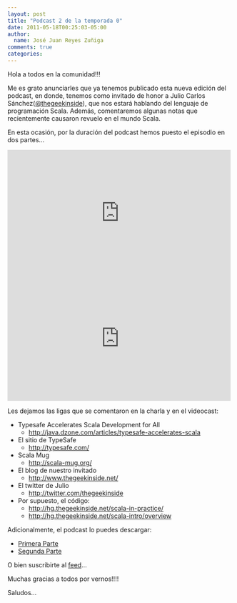 ```yaml
---
layout: post
title: "Podcast 2 de la temporada 0"
date: 2011-05-18T00:25:03-05:00
author:
  name: José Juan Reyes Zuñiga
comments: true
categories: 
---
```

Hola a todos en la comunidad!!!

Me es grato anunciarles que ya tenemos publicado esta nueva edición del podcast, en donde, tenemos como invitado de honor a Julio Carlos Sánchez(<a href="http://twitter.com/thegeekinside">@thegeekinside</a>), que nos estará hablando del lenguaje de programación Scala. Además, comentaremos algunas notas que recientemente causaron revuelo en el mundo Scala.

En esta ocasión, por la duración del podcast hemos puesto el episodio en dos partes...

<iframe src="http://player.vimeo.com/video/23895985?color=06a113" height="281" width="500" frameborder="0"></iframe>
<!-- more -->
<iframe src="http://player.vimeo.com/video/23964525?color=06a113" height="281" width="500" frameborder="0"></iframe>

Les dejamos las ligas que se comentaron en la charla y en el videocast:
<ul>
  <li>Typesafe Accelerates Scala Development for All
<ul>
  <li><a href="http://java.dzone.com/articles/typesafe-accelerates-scala">http://java.dzone.com/articles/typesafe-accelerates-scala</a></li>
</ul>
</li>
  <li>El sitio de TypeSafe
<ul>
  <li><a href="http://typesafe.com/">http://typesafe.com/</a></li>
</ul>
</li>
  <li>Scala Mug
<ul>
  <li><a href="http://scala-mug.org/">http://scala-mug.org/</a></li>
</ul>
</li>
  <li>El blog de nuestro invitado
<ul>
  <li><a href="http://www.thegeekinside.net/">http://www.thegeekinside.net/</a></li>
</ul>
</li>
  <li>El twitter de Julio
<ul>
  <li><a href="http://twitter.com/thegeekinside">http://twitter.com/thegeekinside</a></li>
</ul>
</li>
  <li>Por supuesto, el código:
<ul>
  <li><a href="http://hg.thegeekinside.net/scala-in-practice/">http://hg.thegeekinside.net/scala-in-practice/</a></li>
  <li><a href="http://hg.thegeekinside.net/scala-intro/overview">http://hg.thegeekinside.net/scala-intro/overview</a></li>
</ul>
</li>
</ul>
Adicionalmente, el podcast lo puedes descargar:
<ul>
  <li><a href="http://s3.amazonaws.com/media.vivecodigo.org/podcast/temporada0/ViveCodigo00x02_a.mov">Primera Parte</a></li>
  <li><a href="http://s3.amazonaws.com/media.vivecodigo.org/podcast/temporada0/ViveCodigo00x02_b.mov">Segunda Parte</a></li>
</ul>
O bien suscribirte al <a href="http://vivecodigo.org/feed.xml">feed</a>...

Muchas gracias a todos por vernos!!!!

Saludos...